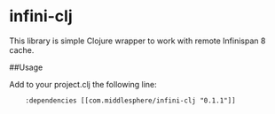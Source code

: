 # infini-clj

This library is simple Clojure wrapper to work with remote Infinispan 8 cache.

##Usage

Add to your project.clj the following line:
```
    :dependencies [[com.middlesphere/infini-clj "0.1.1"]]
```

